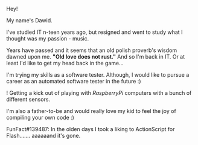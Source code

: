 Hey! 

My name's Dawid. 

I've studied IT n-teen years ago, but resigned and went to study what I thought was my passion - music.

Years have passed and it seems that an old polish proverb's wisdom dawned upon me.
**"Old love does not rust."**
And so I'm back in IT. Or at least I'd like to get my head back in the game...

I'm trying my skills as a software tester. Although, I would like to pursue a career as an automated software tester in the future :)

! Getting a kick out of playing with *RaspberryPi* computers with a bunch of different sensors. 

I'm also a father-to-be and would really love my kid to feel the joy of compiling your own code :)

FunFact#139487: In the olden days I took a liking to ActionScript for Flash....... aaaaaand it's gone.
